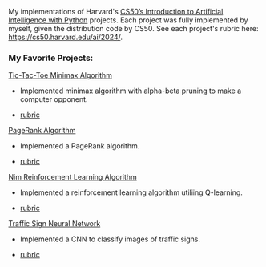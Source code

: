 My implementations of Harvard's [CS50’s Introduction to Artificial Intelligence with Python](https://cs50.harvard.edu/ai/2024/) projects. Each project was fully implemented by myself, given the distribution code by CS50. See each project's rubric here: https://cs50.harvard.edu/ai/2024/. 

### My Favorite Projects:

[Tic-Tac-Toe Minimax Algorithm](week0/tictactoe/)

- Implemented minimax algorithm with alpha-beta pruning to make a computer opponent.

- [rubric](https://cs50.harvard.edu/ai/2024/projects/0/tictactoe/)

[PageRank Algorithm](week2/pagerank/)

- Implemented a PageRank algorithm.

- [rubric](https://cs50.harvard.edu/ai/2024/projects/2/pagerank/)

[Nim Reinforcement Learning Algorithm](week4/nim/)

- Implemented a reinforcement learning algorithm utiliing Q-learning.

- [rubric](https://cs50.harvard.edu/ai/2024/projects/4/nim/)

[Traffic Sign Neural Network](week5/traffic/)

- Implemented a CNN to classify images of traffic signs.

- [rubric](https://cs50.harvard.edu/ai/2024/projects/5/traffic/)